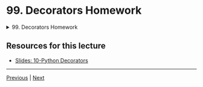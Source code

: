 # 99. Decorators Homework

<details>
  <summary> 99. Decorators Homework </summary>

-   [Notebook: 02-Decorators Homework.ipynb](https://github.com/BloomTech-DS/Complete-Python-3-Bootcamp/blob/master/10-Python%20Decorators/02-Decorators%20Homework.ipynb)

-   [Codebase: 01-Decorators.py](../../../codebase/python-camp/10-Python-Decorators/01_Decorators.py)

</details> 


## Resources for this lecture

-   [Slides: 10-Python Decorators](https://docs.google.com/presentation/d/1K1GcA_VI72-Y7bBTWRD27dqkQRgMQOq-l0PwmISd2cE/edit#slide=id.p)



---

[Previous](./98_Decorators-with-Python-Overview.md) | [Next](./100_Generators-with-Python.md)